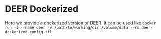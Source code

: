 # DEER Dockerized

Here we provide a dockerized version of DEER.
It can be used like
`docker run -i --name deer -v /path/to/working/dir:/volume/data --rm deer-dockerized config.ttl`
